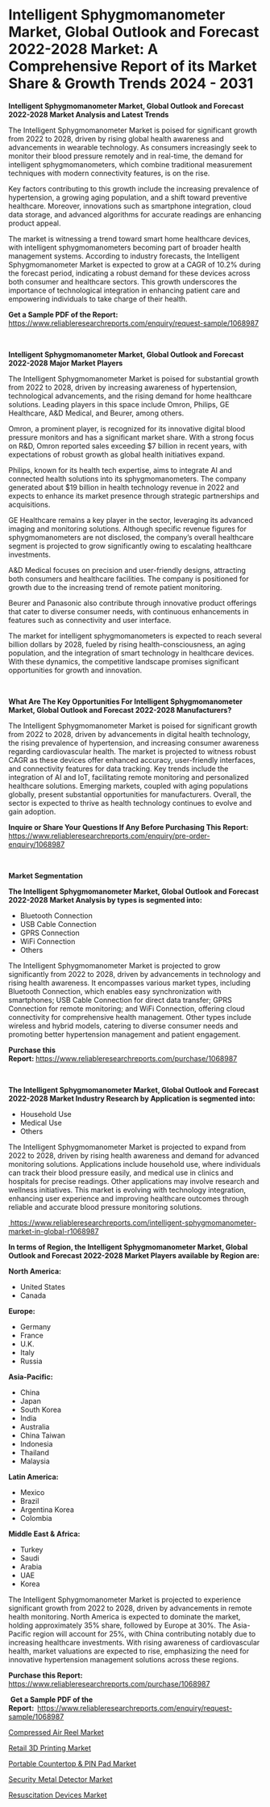 <p><h1>Intelligent Sphygmomanometer Market, Global Outlook and Forecast 2022-2028 Market: A Comprehensive Report of its Market Share & Growth Trends 2024 - 2031</h1></p><p><strong>Intelligent Sphygmomanometer Market, Global Outlook and Forecast 2022-2028 Market Analysis and Latest Trends</strong></p>
<p><p>The Intelligent Sphygmomanometer Market is poised for significant growth from 2022 to 2028, driven by rising global health awareness and advancements in wearable technology. As consumers increasingly seek to monitor their blood pressure remotely and in real-time, the demand for intelligent sphygmomanometers, which combine traditional measurement techniques with modern connectivity features, is on the rise. </p><p>Key factors contributing to this growth include the increasing prevalence of hypertension, a growing aging population, and a shift toward preventive healthcare. Moreover, innovations such as smartphone integration, cloud data storage, and advanced algorithms for accurate readings are enhancing product appeal. </p><p>The market is witnessing a trend toward smart home healthcare devices, with intelligent sphygmomanometers becoming part of broader health management systems. According to industry forecasts, the Intelligent Sphygmomanometer Market is expected to grow at a CAGR of 10.2% during the forecast period, indicating a robust demand for these devices across both consumer and healthcare sectors. This growth underscores the importance of technological integration in enhancing patient care and empowering individuals to take charge of their health.</p></p>
<p><strong>Get a Sample PDF of the Report:&nbsp;</strong> <a href="https://www.reliableresearchreports.com/enquiry/request-sample/1068987">https://www.reliableresearchreports.com/enquiry/request-sample/1068987</a></p>
<p>&nbsp;</p>
<p><strong>Intelligent Sphygmomanometer Market, Global Outlook and Forecast 2022-2028 Major Market Players</strong></p>
<p><p>The Intelligent Sphygmomanometer Market is poised for substantial growth from 2022 to 2028, driven by increasing awareness of hypertension, technological advancements, and the rising demand for home healthcare solutions. Leading players in this space include Omron, Philips, GE Healthcare, A&D Medical, and Beurer, among others.</p><p>Omron, a prominent player, is recognized for its innovative digital blood pressure monitors and has a significant market share. With a strong focus on R&D, Omron reported sales exceeding $7 billion in recent years, with expectations of robust growth as global health initiatives expand.</p><p>Philips, known for its health tech expertise, aims to integrate AI and connected health solutions into its sphygmomanometers. The company generated about $19 billion in health technology revenue in 2022 and expects to enhance its market presence through strategic partnerships and acquisitions.</p><p>GE Healthcare remains a key player in the sector, leveraging its advanced imaging and monitoring solutions. Although specific revenue figures for sphygmomanometers are not disclosed, the company’s overall healthcare segment is projected to grow significantly owing to escalating healthcare investments.</p><p>A&D Medical focuses on precision and user-friendly designs, attracting both consumers and healthcare facilities. The company is positioned for growth due to the increasing trend of remote patient monitoring.</p><p>Beurer and Panasonic also contribute through innovative product offerings that cater to diverse consumer needs, with continuous enhancements in features such as connectivity and user interface.</p><p>The market for intelligent sphygmomanometers is expected to reach several billion dollars by 2028, fueled by rising health-consciousness, an aging population, and the integration of smart technology in healthcare devices. With these dynamics, the competitive landscape promises significant opportunities for growth and innovation.</p></p>
<p>&nbsp;</p>
<p><strong>What Are The Key Opportunities For Intelligent Sphygmomanometer Market, Global Outlook and Forecast 2022-2028 Manufacturers?</strong></p>
<p><p>The Intelligent Sphygmomanometer Market is poised for significant growth from 2022 to 2028, driven by advancements in digital health technology, the rising prevalence of hypertension, and increasing consumer awareness regarding cardiovascular health. The market is projected to witness robust CAGR as these devices offer enhanced accuracy, user-friendly interfaces, and connectivity features for data tracking. Key trends include the integration of AI and IoT, facilitating remote monitoring and personalized healthcare solutions. Emerging markets, coupled with aging populations globally, present substantial opportunities for manufacturers. Overall, the sector is expected to thrive as health technology continues to evolve and gain adoption.</p></p>
<p><strong>Inquire or Share Your Questions If Any Before Purchasing This Report:</strong> <a href="https://www.reliableresearchreports.com/enquiry/pre-order-enquiry/1068987">https://www.reliableresearchreports.com/enquiry/pre-order-enquiry/1068987</a></p>
<p>&nbsp;</p>
<p><strong>Market Segmentation</strong></p>
<p><strong>The Intelligent Sphygmomanometer Market, Global Outlook and Forecast 2022-2028 Market Analysis by types is segmented into:</strong></p>
<p><ul><li>Bluetooth Connection</li><li>USB Cable Connection</li><li>GPRS Connection</li><li>WiFi Connection</li><li>Others</li></ul></p>
<p><p>The Intelligent Sphygmomanometer Market is projected to grow significantly from 2022 to 2028, driven by advancements in technology and rising health awareness. It encompasses various market types, including Bluetooth Connection, which enables easy synchronization with smartphones; USB Cable Connection for direct data transfer; GPRS Connection for remote monitoring; and WiFi Connection, offering cloud connectivity for comprehensive health management. Other types include wireless and hybrid models, catering to diverse consumer needs and promoting better hypertension management and patient engagement.</p></p>
<p><strong>Purchase this Report:&nbsp;</strong><a href="https://www.reliableresearchreports.com/purchase/1068987">https://www.reliableresearchreports.com/purchase/1068987</a></p>
<p>&nbsp;</p>
<p><strong>The Intelligent Sphygmomanometer Market, Global Outlook and Forecast 2022-2028 Market Industry Research by Application is segmented into:</strong></p>
<p><ul><li>Household Use</li><li>Medical Use</li><li>Others</li></ul></p>
<p><p>The Intelligent Sphygmomanometer Market is projected to expand from 2022 to 2028, driven by rising health awareness and demand for advanced monitoring solutions. Applications include household use, where individuals can track their blood pressure easily, and medical use in clinics and hospitals for precise readings. Other applications may involve research and wellness initiatives. This market is evolving with technology integration, enhancing user experience and improving healthcare outcomes through reliable and accurate blood pressure monitoring solutions.</p></p>
<p><a href="https://www.reliableresearchreports.com/intelligent-sphygmomanometer-market-in-global-r1068987">&nbsp;https://www.reliableresearchreports.com/intelligent-sphygmomanometer-market-in-global-r1068987</a></p>
<p><strong>In terms of Region, the Intelligent Sphygmomanometer Market, Global Outlook and Forecast 2022-2028 Market Players available by Region are:</strong></p>
<p>
    <p> <strong> North America: </strong>
        <ul>
            <li>United States</li>
            <li>Canada</li>
        </ul>
        </p> 
    <p> <strong> Europe: </strong>
        <ul>
            <li>Germany</li>
            <li>France</li>
            <li>U.K.</li>
            <li>Italy</li>
            <li>Russia</li>
        </ul>
        </p> 
    <p> <strong> Asia-Pacific: </strong>
        <ul>
            <li>China</li>
            <li>Japan</li>
            <li>South Korea</li>
            <li>India</li>
            <li>Australia</li>
            <li>China Taiwan</li>
            <li>Indonesia</li>
            <li>Thailand</li>
            <li>Malaysia</li>
        </ul>
        </p> 
    <p> <strong> Latin America: </strong>
        <ul>
            <li>Mexico</li>
            <li>Brazil</li>
            <li>Argentina Korea</li>
            <li>Colombia</li>
        </ul>
        </p> 
    <p> <strong> Middle East & Africa: </strong>
        <ul>
            <li>Turkey</li>
            <li>Saudi</li>
            <li>Arabia</li>
            <li>UAE</li>
            <li>Korea</li>
        </ul>
    </p>
    </p>
<p><p>The Intelligent Sphygmomanometer Market is projected to experience significant growth from 2022 to 2028, driven by advancements in remote health monitoring. North America is expected to dominate the market, holding approximately 35% share, followed by Europe at 30%. The Asia-Pacific region will account for 25%, with China contributing notably due to increasing healthcare investments. With rising awareness of cardiovascular health, market valuations are expected to rise, emphasizing the need for innovative hypertension management solutions across these regions.</p></p>
<p><strong>Purchase this Report: </strong><a href="https://www.reliableresearchreports.com/purchase/1068987">https://www.reliableresearchreports.com/purchase/1068987</a></p>
<p>&nbsp;<strong>Get a Sample PDF of the Report:&nbsp;&nbsp;</strong><a href="https://www.reliableresearchreports.com/enquiry/request-sample/1068987">https://www.reliableresearchreports.com/enquiry/request-sample/1068987</a></p>
<p><strong></strong></p>
<p><p><a href="https://medium.com/@jennyflatoue9/global-compressed-air-reel-market-size-and-market-trends-analysis-by-regional-outlook-competitive-423c5f23f2d6">Compressed Air Reel Market</a></p><p><a href="https://www.linkedin.com/pulse/retail-3d-printing-market-trends-growth-outlook-2024-2031-m2roc?trackingId=VhH2Jj79RgOSjiaRP1GAHw%3D%3D">Retail 3D Printing Market</a></p><p><a href="https://issuu.com/reportprime-2/docs/portable-countertop-pin-pad-market-_0114c5d3408ca7">Portable Countertop & PIN Pad Market</a></p><p><a href="https://medium.com/@jennyflatoue9/global-security-metal-detector-industry-analysis-share-growth-trends-and-forecast-2024-to-2031-d9556da6cc37">Security Metal Detector Market</a></p><p><a href="https://www.linkedin.com/pulse/resuscitation-devices-industry-insights-report-analyzing-market-xvk2e?trackingId=bmLyyalAR%2FauDBVnLRIBiA%3D%3D">Resuscitation Devices Market</a></p></p>